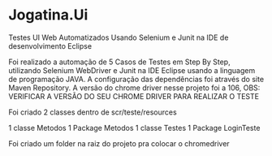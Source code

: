# Jogatina.Ui
Testes UI Web Automatizados Usando Selenium e Junit na IDE de desenvolvimento Eclipse 

Foi realizado a automação de 5 Casos de Testes em Step By Step, utilizando Selenium WebDriver e Junit na IDE Eclipse usando a linguagem de programação JAVA. A configuração das dependências foi através do site Maven Repository. A versão do chrome driver nesse projeto foi a 106, OBS: VERIFICAR A VERSÃO DO SEU CHROME DRIVER PARA REALIZAR O TESTE

Foi criado 2 classes dentro de scr/teste/resources

1 classe Metodos 1 Package Metodos
1 classe Testes 1 Package LoginTeste

Foi criado um folder na raiz do projeto pra colocar o chromedriver 
